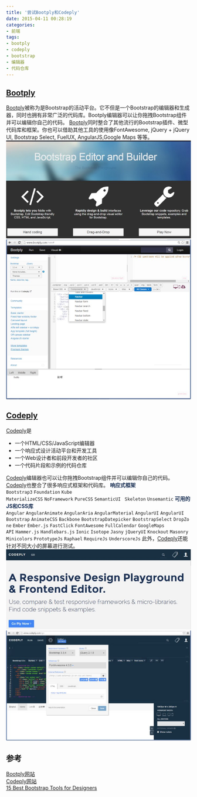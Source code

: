 ```yaml
---
title: '尝试Bootply和Codeply'
date: 2015-04-11 00:28:19
categories: 
- 前端
tags: 
- bootply
- codeply
- bootstrap
- 编辑器
- 代码仓库
---
```

## [Bootply](http://www.bootply.com/)

[Bootply](http://www.bootply.com/)被称为是Bootstrap的活动平台。它不但是一个Bootstrap的编辑器和生成器，同时也拥有非常广泛的代码库。Bootply编辑器可以让你拖拽Bootstrap组件并可以编辑你自己的代码。
[Bootply](http://www.bootply.com/)同时整合了其他流行的Bootstrap插件、微型代码库和框架。你也可以借助其他工具的使用像FontAwesome, jQuery + jQuery UI, Bootstrap Select, FuelUX, AngularJS,Google Maps 等等。
![尝试Bootply和Codeply](/images/2015/4/0026uWfMgy6Ru2b3rFsce.jpg)![尝试Bootply和Codeply](/images/2015/4/0026uWfMgy6Ru2Mt5cV0d.jpg)

## [Codeply](http://www.codeply.com/)

[Codeply](http://www.codeply.com/)是
- 一个HTML/CSS/JavaScript编辑器
- 一个响应式设计活动平台和开发工具
- 一个Web设计者和前段开发者的社区
- 一个代码片段和示例的代码仓库

[Codeply](http://www.codeply.com/)编辑器也可以让你拖拽Bootstrap组件并可以编辑你自己的代码。
[Codeply](http://www.codeply.com/)也整合了很多响应式框架和代码库。
<font color="#192F53">**响应式框架**</font>
`Bootstrap3` `Foundation` `Kube` `MaterializeCSS` `NoFramework` `PureCSS` `SemanticUI ` `Skeleton` `Unsemantic`
<font color="#192F53">**可用的JS和CSS库**</font>
`Angular` `AngularAnimate` `AngularAria` `AngularMaterial` `AngularUI` `AngularUI Bootstrap` `AnimateCSS` `Backbone` `BootstrapDatepicker` `BootstrapSelect` `DropZone` `Ember` `Ember.js` `FastClick` `FontAwesome` `FullCalendar` `GoogleMaps API` `Hammer.js` `Handlebars.js` `Ionic` `Isotope` `Jasny` `jQueryUI` `Knockout` `Masonry` `Minicolors` `PrototypeJs` `Raphael` `RequireJs` `UnderscoreJs`
此外，[Codeply](http://www.codeply.com/)还能针对不同大小的屏幕进行测试。
![尝试Bootply和Codeply](/images/2015/4/0026uWfMgy6Ru2Zi9Ou5e.jpg)![尝试Bootply和Codeply](/images/2015/4/0026uWfMgy6Ru3pND9J9f.jpg)

## 参考

[Bootply网站](http://www.bootply.com/)  
[Codeply网站](http://www.codeply.com/)  
[15 Best Bootstrap Tools for Designers](http://designgeekz.com/15-best-bootstrap-tools-for-designers/)  